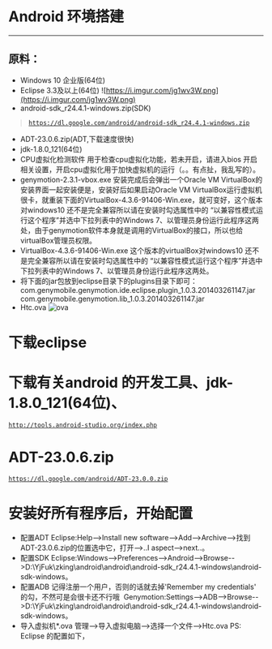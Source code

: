 # Android 环境搭建
***
## 原料：
- Windows 10 企业版(64位)
- Eclipse 3.3及以上(64位)
![https://i.imgur.com/jg1wv3W.png](https://i.imgur.com/jg1wv3W.png)
- android-sdk_r24.4.1-windows.zip(SDK)
>[`https://dl.google.com/android/android-sdk_r24.4.1-windows.zip`](https://dl.google.com/android/android-sdk_r24.4.1-windows.zip)
- ADT-23.0.6.zip(ADT,下载速度很快)
- jdk-1.8.0_121(64位)
- CPU虚拟化检测软件
用于检查cpu虚拟化功能，若未开启，请进入bios 开启相关设置，开启cpu虚拟化用于加快虚拟机的运行（。。有点扯，我乱写的）。
- genymotion-2.3.1-vbox.exe
安装完成后会弹出一个Oracle VM VirtualBox的安装界面一起安装便是，安装好后如果启动Oracle VM VirtualBox运行虚拟机很卡，就重装下面的VirtualBox-4.3.6-91406-Win.exe，就可变好，这个版本对windows10 还不是完全兼容所以请在安装时勾选属性中的 “以兼容性模式运行这个程序”并选中下拉列表中的Windows 7、以管理员身份运行此程序这两处，由于genymotion软件本身就是调用的VirtualBox的接口，所以也给virtualBox管理员权限。
- VirtualBox-4.3.6-91406-Win.exe 
这个版本的virtualBox对windows10 还不是完全兼容所以请在安装时勾选属性中的 “以兼容性模式运行这个程序”并选中下拉列表中的Windows 7、以管理员身份运行此程序这两处。
- 将下面的jar包放到eclipse目录下的plugins目录下即可：
com.genymobile.genymotion.ide.eclipse.plugin_1.0.3.201403261147.jar
com.genymobile.genymotion.lib_1.0.3.201403261147.jar
- Htc.ova
![ova](https://i.imgur.com/0dbp3E0.png)
# 下载eclipse
[](https://www.eclipse.org/downloads/download.php?file=/technology/epp/downloads/release/oxygen/2/eclipse-jee-oxygen-2-win32-x86_64.zip)
# 下载有关android 的开发工具、jdk-1.8.0_121(64位)、
[`http://tools.android-studio.org/index.php`](http://tools.android-studio.org/index.php)
# ADT-23.0.6.zip
[`https://dl.google.com/android/ADT-23.0.0.zip`](https://dl.google.com/android/ADT-23.0.0.zip)


# 安装好所有程序后，开始配置
- 配置ADT
Eclipse:Help-->Install new software-->Add-->Archive-->找到ADT-23.0.6.zip的位置选中它，打开-->..I aspect-->next..。
- 配置SDK
Eclipse:Windows-->Preferences-->Android-->Browse-->D:\YjFuk\zking\android\android\android-sdk_r24.4.1-windows\android-sdk-windows。<br />
- 配置ADB
记得注册一个用户，否则的话就去掉'Remember my credentials' 的勾，不然可是会很卡还不行哦
![[](images/genymotion.png)](https://i.imgur.com/qTLK9tw.png)
Genymotion:Settings-->ADB-->Browse-->D:\YjFuk\zking\android\android\android-sdk_r24.4.1-windows\android-sdk-windows。
- 导入虚拟机*.ova
管理-->导入虚拟电脑-->选择一个文件-->Htc.ova
PS:
Eclipse 的配置如下，
![[](images/eclipse_ini.png)](https://i.imgur.com/r5F2Utx.png)
